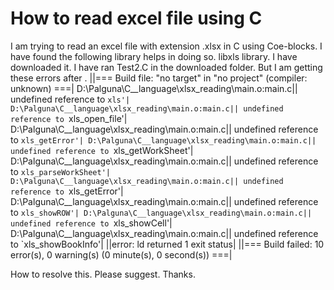 
# How to read excel file using C

I am trying to read an excel file with extension .xlsx in C using Coe-blocks. I have found the following library helps in doing so. libxls library.
I have downloaded it. I have ran Test2.C in the downloaded folder. But I am getting these errors after .
||=== Build file: "no target" in "no project" (compiler: unknown) ===|
D:\Palguna\C__language\xlsx_reading\main.o:main.c|| undefined reference to `xls'|
D:\Palguna\C__language\xlsx_reading\main.o:main.c|| undefined reference to `xls_open_file'|
D:\Palguna\C__language\xlsx_reading\main.o:main.c|| undefined reference to `xls_getError'|
D:\Palguna\C__language\xlsx_reading\main.o:main.c|| undefined reference to `xls_getWorkSheet'|
D:\Palguna\C__language\xlsx_reading\main.o:main.c|| undefined reference to `xls_parseWorkSheet'|
D:\Palguna\C__language\xlsx_reading\main.o:main.c|| undefined reference to `xls_getError'|
D:\Palguna\C__language\xlsx_reading\main.o:main.c|| undefined reference to `xls_showROW'|
D:\Palguna\C__language\xlsx_reading\main.o:main.c|| undefined reference to `xls_showCell'|
D:\Palguna\C__language\xlsx_reading\main.o:main.c|| undefined reference to `xls_showBookInfo'|
||error: ld returned 1 exit status|
||=== Build failed: 10 error(s), 0 warning(s) (0 minute(s), 0 second(s)) ===|


How to resolve this. Please suggest. Thanks.

        